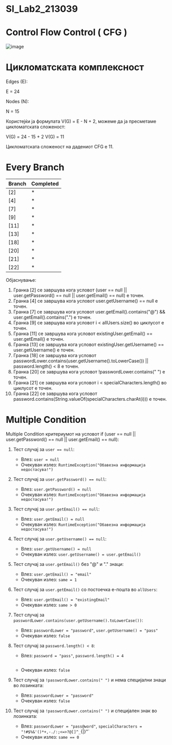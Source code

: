 # SI_Lab2_213039

# Control Flow Control ( CFG ) 

![image](https://github.com/VedaNarashanova/SI_Lab2_213039/assets/128639214/40b37459-9be1-4783-a2f6-f3fb07355b6b)

# Цикломатската комплексност

Edges (E):

Е = 24

Nodes (N):

N = 15

Користејќи ја формулата V(G) = E - N + 2, можеме да ја пресметаме цикломатската сложеност:

V(G) = 24 - 15 + 2
V(G) = 11

Цикломатската сложеност на дадениот CFG е 11.

# Every Branch

<table><thead><tr><th>Branch</th><th>Completed</th></tr></thead><tbody><tr><td>[2]</td><td>*</td></tr><tr><td>[4]</td><td>*</td></tr><tr><td>[7]</td><td>*</td></tr><tr><td>[9]</td><td>*</td></tr><tr><td>[11]</td><td>*</td></tr><tr><td>[13]</td><td>*</td></tr><tr><td>[18]</td><td>*</td></tr><tr><td>[20]</td><td>*</td></tr><tr><td>[21]</td><td>*</td></tr><tr><td>[22]</td><td>*</td></tr></tbody></table>

Објаснување:
<ol>
  <li>Гранка [2] се завршува кога условот (user == null || user.getPassword() == null || user.getEmail() == null) е точен.</li>
  <li>Гранка [4] се завршува кога условот user.getUsername() == null е точен.</li>
  <li>Гранка [7] се завршува кога условот user.getEmail().contains("@") && user.getEmail().contains(".") е точен.</li>
  <li>Гранка [9] се завршува кога условот i < allUsers.size() во циклусот е точен.</li>
  <li>Гранка [11] се завршува кога условот existingUser.getEmail() == user.getEmail() е точен.</li>
  <li>Гранка [13] се завршува кога условот existingUser.getUsername() == user.getUsername() е точен.</li>
  <li>Гранка [18] се завршува кога условот passwordLower.contains(user.getUsername().toLowerCase()) || password.length() < 8 е точен.</li>
  <li>Гранка [20] се завршува кога условот !passwordLower.contains(" ") е точен.</li>
  <li>Гранка [21] се завршува кога условот i < specialCharacters.length() во циклусот е точен.</li>
  <li>Гранка [22] се завршува кога условот password.contains(String.valueOf(specialCharacters.charAt(i))) е точен.</li>
</ol>

# Multiple Condition

Multiple Condition критериумот на условот if (user == null || user.getPassword() == null || user.getEmail() == null): 

<ol>
  <li>
    <p>Тест случај за <code>user == null</code>:</p>
    <ul>
      <li>Влез: <code>user = null</code></li>
      <li>Очекуван излез: <code>RuntimeException("Обавезна информација недостасува!")</code></li>
    </ul>
  </li>
  <li>
    <p>Тест случај за <code>user.getPassword() == null</code>:</p>
    <ul>
      <li>Влез: <code>user.getPassword() = null</code></li>
      <li>Очекуван излез: <code>RuntimeException("Обавезна информација недостасува!")</code></li>
    </ul>
  </li>
  <li>
    <p>Тест случај за <code>user.getEmail() == null</code>:</p>
    <ul>
      <li>Влез: <code>user.getEmail() = null</code></li>
      <li>Очекуван излез: <code>RuntimeException("Обавезна информација недостасува!")</code></li>
    </ul>
  </li>
  <li>
    <p>Тест случај за <code>user.getUsername() == null</code>:</p>
    <ul>
      <li>Влез: <code>user.getUsername() = null</code></li>
      <li>Очекуван излез: <code>user.getUsername() = user.getEmail()</code></li>
    </ul>
  </li>
  <li>
    <p>Тест случај за <code>user.getEmail()</code> без "@" и "." знаци:</p>
    <ul>
      <li>Влез: <code>user.getEmail() = "email"</code></li>
      <li>Очекуван излез: <code>same = 1</code></li>
    </ul>
  </li>
  <li>
    <p>Тест случај за <code>user.getEmail()</code> со постоечка е-пошта во <code>allUsers</code>:</p>
    <ul>
      <li>Влез: <code>user.getEmail() = "existingEmail"</code></li>
      <li>Очекуван излез: <code>same &gt; 0</code></li>
    </ul>
  </li>
  <li>
    <p>Тест случај за <code>passwordLower.contains(user.getUsername().toLowerCase())</code>:</p>
    <ul>
      <li>Влез: <code>passwordLower = "password"</code>, <code>user.getUsername() = "pass"</code></li>
      <li>Очекуван излез: <code>false</code></li>
    </ul>
  </li>
  <li>
    <p>Тест случај за <code>password.length() &lt; 8</code>:</p>
    <ul>
      <li>Влез: <code>password = "pass"</code>, <code>password.length() = 4

</code></li>
      <li>Очекуван излез: <code>false</code></li>
    </ul>
  </li>
  <li>
    <p>Тест случај за <code>!passwordLower.contains(" ")</code> и нема специјални знаци во лозинката:</p>
    <ul>
      <li>Влез: <code>passwordLower = "password"</code></li>
      <li>Очекуван излез: <code>false</code></li>
    </ul>
  </li>
  <li>
    <p>Тест случај за <code>!passwordLower.contains(" ")</code> и специјален знак во лозинката:</p>
    <ul>
      <li>Влез: <code>passwordLower = "pass@word"</code>, <code>specialCharacters = "!#$%&amp;'()*+,-./:;&lt;=&gt;?@[]^_</code>{|}"`</li>
      <li>Очекуван излез: <code>same == 0</code></li>
    </ul>
  </li>
</ol>
